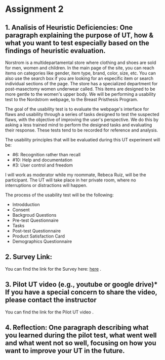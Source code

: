 # Assignment 2

## 1. Analisis of Heuristic Deficiencies: One paragraph explaining the purpose of UT, how & what you want to test especially based on the findings of heuristic evaluation. 

Norstrom is a multidepartamental store where clothing and shoes are sold for men, women and children. In the main page of the site, you can reach items on categories like gender, item type, brand, color, size, etc. You can also use the search box if you are looking for an especific item or search individual sections of the page. The store has a specialized department for post-masectomy women underwear called. This items are designed to be more gentle to the women's upper body. We will be performing a usability test to the Nordstrom webpage, to the Breast Pristhesis Program. 

The goal of the usability test is to evaluate the webpage's interface for flaws and usability through a series of tasks designed to test the suspected flaws, with the objective of improving the user's perspective. We do this by asking a less trained mind to perform the designed tasks and evaluating their response. These tests tend to be recorded for reference and analysis.

The usability principles that will be evaluatied during this UT experiment will be:
- #6: Recognition rather than recall
- #10: Help and documentation
- #3: User control and freedom

I will work as moderator while my roommate, Rebeca Ruiz,  will be the participant. The UT will take place in her private room, where no interruptions or distractions will happen.

The process of the usability test will be the following:
- Introdduction
- Consent
- Backgroud Questions
- Pre-test Questionnaire
- Tasks
- Post-test Questionnaire
- Product Satisfaction Card
- Demographics Questionnaire


## 2. Survey Link:
You can find the link for the Survey here: [here](https://forms.gle/LeZnTAur8q5LiVx66) . 

## 3. Pilot UT video (e.g., youtube or google drive)* If you have a special concern to share the video, please contact the instructor
You can find the link for the Pilot UT video . 

## 4. Reflection: One paragraph describing what you learned during the pilot test, what went well and what went not so well, focusing on how you want to improve your UT in the future.
